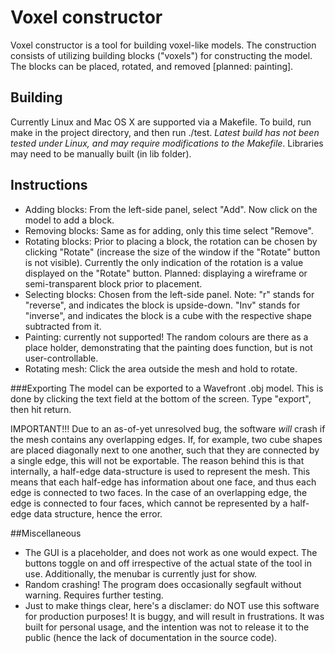 # Voxel constructor

Voxel constructor is a tool for building voxel-like models. The construction consists of utilizing building blocks ("voxels") for constructing the model. The blocks can be placed, rotated, and removed [planned: painting]. 

## Building
Currently Linux and Mac OS X are supported via a Makefile. To build, run make in the project directory, and then run ./test. *Latest build has not been tested under Linux, and may require modifications to the Makefile*. Libraries may need to be manually built (in lib folder).

## Instructions
* Adding blocks: From the left-side panel, select "Add". Now click on the model to add a block.
* Removing blocks: Same as for adding, only this time select "Remove".
* Rotating blocks: Prior to placing a block, the rotation can be chosen by clicking "Rotate" (increase the size of the window if the "Rotate" button is not visible). Currently the only indication of the rotation is a value displayed on the "Rotate" button. Planned: displaying a wireframe or semi-transparent block prior to placement.
* Selecting blocks: Chosen from the left-side panel. Note: "r" stands for "reverse", and indicates the block is upside-down. "Inv" stands for "inverse", and indicates the block is a cube with the respective shape subtracted from it.
* Painting: currently not supported! The random colours are there as a place holder, demonstrating that the painting does function, but is not user-controllable. 
* Rotating mesh: Click the area outside the mesh and hold to rotate.

###Exporting
The model can be exported to a Wavefront .obj model. This is done by clicking the text field at the bottom of the screen. Type "export", then hit return.

IMPORTANT!!!
Due to an as-of-yet unresolved bug, the software *will* crash if the mesh contains any overlapping edges. If, for example, two cube shapes are placed diagonally next to one another, such that they are connected by a single edge, this will not be exportable. The reason behind this is that internally, a half-edge data-structure is used to represent the mesh. This means that each half-edge has information about one face, and thus each edge is connected to two faces. In the case of an overlapping edge, the edge is connected to four faces, which cannot be represented by a half-edge data structure, hence the error.

##Miscellaneous
- The GUI is a placeholder, and does not work as one would expect. The buttons toggle on and off irrespective of the actual state of the tool in use. Additionally, the menubar is currently just for show.
- Random crashing! The program does occasionally segfault without warning. Requires further testing.
- Just to make things clear, here's a disclamer: do NOT use this software for production purposes! It is buggy, and will result in frustrations. It was built for personal usage, and the intention was not to release it to the public (hence the lack of documentation in the source code).

